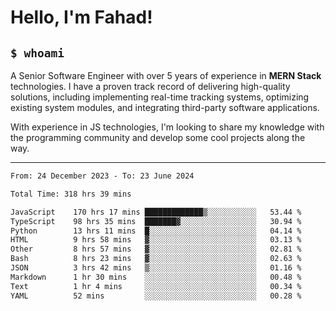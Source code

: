 <h1>Hello, I'm Fahad!</h1>

<h2><code>$ whoami</code></h2>

A Senior Software Engineer with over 5 years of experience in **MERN Stack** technologies. I have a proven track record of delivering high-quality solutions, including implementing real-time tracking systems, optimizing existing system modules, and integrating third-party software applications.

With experience in JS technologies, I'm looking to share my knowledge with the programming community and develop some cool projects along the way.

---

<!--START_SECTION:waka-->

```txt
From: 24 December 2023 - To: 23 June 2024

Total Time: 318 hrs 39 mins

JavaScript    170 hrs 17 mins █████████████▒░░░░░░░░░░░   53.44 %
TypeScript    98 hrs 35 mins  ███████▓░░░░░░░░░░░░░░░░░   30.94 %
Python        13 hrs 11 mins  █░░░░░░░░░░░░░░░░░░░░░░░░   04.14 %
HTML          9 hrs 58 mins   ▓░░░░░░░░░░░░░░░░░░░░░░░░   03.13 %
Other         8 hrs 57 mins   ▓░░░░░░░░░░░░░░░░░░░░░░░░   02.81 %
Bash          8 hrs 23 mins   ▓░░░░░░░░░░░░░░░░░░░░░░░░   02.63 %
JSON          3 hrs 42 mins   ▒░░░░░░░░░░░░░░░░░░░░░░░░   01.16 %
Markdown      1 hr 30 mins    ░░░░░░░░░░░░░░░░░░░░░░░░░   00.48 %
Text          1 hr 4 mins     ░░░░░░░░░░░░░░░░░░░░░░░░░   00.34 %
YAML          52 mins         ░░░░░░░░░░░░░░░░░░░░░░░░░   00.28 %
```

<!--END_SECTION:waka-->

<!--
**heyFahad/heyFahad** is a ✨ _special_ ✨ repository because its `README.md` (this file) appears on your GitHub profile.

Here are some ideas to get you started:

- 🔭 I’m currently working on ...
- 🌱 I’m currently learning ...
- 👯 I’m looking to collaborate on ...
- 🤔 I’m looking for help with ...
- 💬 Ask me about ...
- 📫 How to reach me: ...
- 😄 Pronouns: ...
- ⚡ Fun fact: ...
-->
